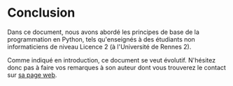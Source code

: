 # Conclusion

Dans ce document, nous avons abordé les principes de base de la programmation en Python, tels qu'enseignés à des étudiants non informaticiens de niveau Licence 2 (à l'Université de Rennes 2).

Comme indiqué en introduction, ce document se veut évolutif.
N'hésitez donc pas à faire vos remarques à son auteur dont vous trouverez le contact sur [sa page web](http://people.irisa.fr/Romain.Tavenard/).
